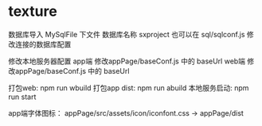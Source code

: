 # texture

数据库导入 MySqlFile 下文件
数据库名称 sxproject
也可以在 sql/sqlconf.js 修改连接的数据库配置

修改本地服务器配置 
app端
修改appPage/baseConf.js 中的 baseUrl
web端
修改appPage/baseConf.js 中的 baseUrl


打包web: npm run wbuild
打包app dist: npm run abuild
本地服务启动: npm run start

app端字体图标： appPage/src/assets/icon/iconfont.css -> appPage/dist

